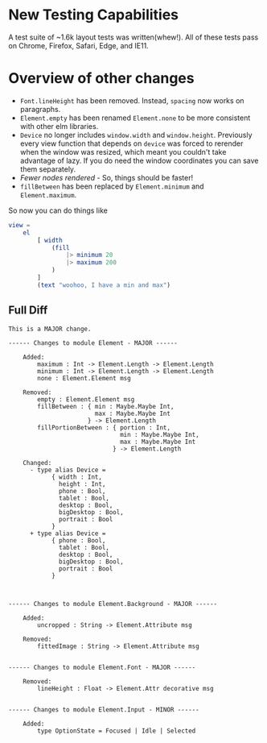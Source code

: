 # New Testing Capabilities

A test suite of ~1.6k layout tests was written(whew!).  All of these tests pass on Chrome, Firefox, Safari, Edge, and IE11.

# Overview of other changes

- `Font.lineHeight` has been removed.  Instead, `spacing` now works on paragraphs.
- `Element.empty` has been renamed `Element.none` to be more consistent with other elm libraries.
- `Device` no longer includes `window.width` and `window.height`.  Previously every view function that depends on `device` was forced to rerender when the window was resized, which meant you couldn't take advantage of lazy.  If you do need the window coordinates you can save them separately.
- *Fewer nodes rendered* - So, things should be faster!
- `fillBetween` has been replaced by `Element.minimum` and `Element.maximum`.

So now you can do things like

```elm
view =
    el 
        [ width 
            (fill
                |> minimum 20
                |> maximum 200
            )
        ]
        (text "woohoo, I have a min and max")

```


## Full Diff

```
This is a MAJOR change.

------ Changes to module Element - MAJOR ------

    Added:
        maximum : Int -> Element.Length -> Element.Length
        minimum : Int -> Element.Length -> Element.Length
        none : Element.Element msg

    Removed:
        empty : Element.Element msg
        fillBetween : { min : Maybe.Maybe Int,
                        max : Maybe.Maybe Int
                      } -> Element.Length
        fillPortionBetween : { portion : Int,
                               min : Maybe.Maybe Int,
                               max : Maybe.Maybe Int
                             } -> Element.Length

    Changed:
      - type alias Device =
            { width : Int,
              height : Int,
              phone : Bool,
              tablet : Bool,
              desktop : Bool,
              bigDesktop : Bool,
              portrait : Bool
            }
      + type alias Device =
            { phone : Bool,
              tablet : Bool,
              desktop : Bool,
              bigDesktop : Bool,
              portrait : Bool
            }



------ Changes to module Element.Background - MAJOR ------

    Added:
        uncropped : String -> Element.Attribute msg

    Removed:
        fittedImage : String -> Element.Attribute msg


------ Changes to module Element.Font - MAJOR ------

    Removed:
        lineHeight : Float -> Element.Attr decorative msg


------ Changes to module Element.Input - MINOR ------

    Added:
        type OptionState = Focused | Idle | Selected

```